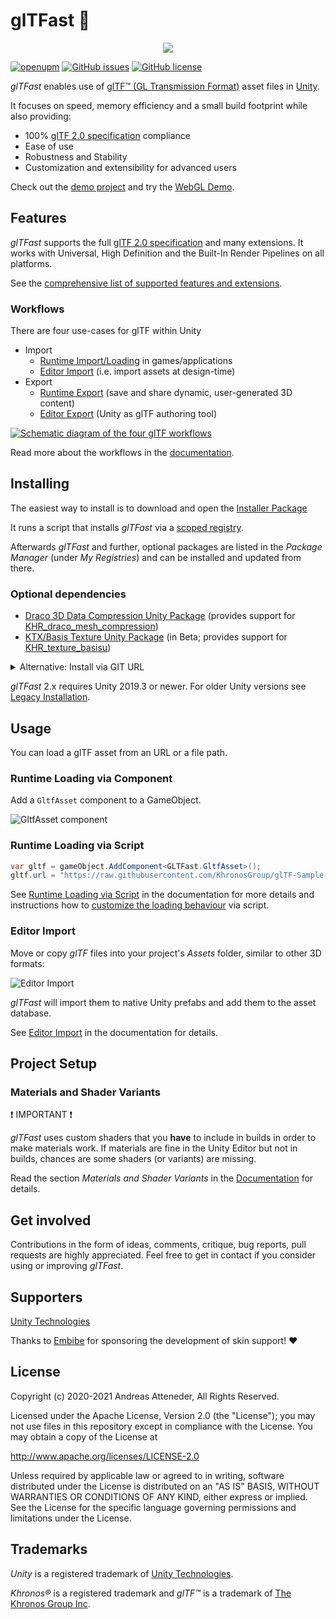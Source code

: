 # glTFast 🚀

<p align="center">
<img src="./Documentation~/img/unity-gltf-logos.png" />
</p>

[![openupm](https://img.shields.io/npm/v/com.atteneder.gltfast?label=openupm&registry_uri=https://package.openupm.com)](https://openupm.com/packages/com.atteneder.gltfast/)
[![GitHub issues](https://img.shields.io/github/issues/atteneder/glTFast)](https://github.com/atteneder/glTFast/issues)
[![GitHub license](https://img.shields.io/github/license/atteneder/glTFast)](https://github.com/atteneder/glTFast/blob/main/LICENSE.md)

*glTFast* enables use of [glTF™ (GL Transmission Format)][gltf] asset files in [Unity][unity].

It focuses on speed, memory efficiency and a small build footprint while also providing:

- 100% [glTF 2.0 specification][gltf-spec] compliance
- Ease of use
- Robustness and Stability
- Customization and extensibility for advanced users

Check out the [demo project](https://github.com/atteneder/glTFastDemo) and try the [WebGL Demo][gltfast-web-demo].

## Features

*glTFast* supports the full [glTF 2.0 specification][gltf-spec] and many extensions. It works with Universal, High Definition and the Built-In Render Pipelines on all platforms.

See the [comprehensive list of supported features and extensions](./Documentation~/features.md).

### Workflows

There are four use-cases for glTF within Unity

- Import
  - [Runtime Import/Loading](./Documentation~/glTFast.md#runtime-importloading) in games/applications
  - [Editor Import](./Documentation~/glTFast.md#editor-import-design-time) (i.e. import assets at design-time)
- Export
  - [Runtime Export](./Documentation~/glTFast.md#runtime-export) (save and share dynamic, user-generated 3D content)
  - [Editor Export](./Documentation~/glTFast.md#editor-export) (Unity as glTF authoring tool)

[![Schematic diagram of the four glTF workflows](./Documentation~/img/Unity-glTF-workflows.png "The four glTF workflows")][workflows]

Read more about the workflows in the [documentation][workflows].

## Installing

The easiest way to install is to download and open the [Installer Package](https://package-installer.glitch.me/v1/installer/OpenUPM/com.atteneder.gltfast?registry=https%3A%2F%2Fpackage.openupm.com&scope=com.atteneder)

It runs a script that installs *glTFast* via a [scoped registry](https://docs.unity3d.com/Manual/upm-scoped.html).

Afterwards *glTFast* and further, optional packages are listed in the *Package Manager* (under *My Registries*) and can be installed and updated from there.

### Optional dependencies

- [Draco 3D Data Compression Unity Package](https://github.com/atteneder/DracoUnity) (provides support for [KHR_draco_mesh_compression](https://github.com/KhronosGroup/glTF/tree/master/extensions/2.0/Khronos/KHR_draco_mesh_compression))
- [KTX/Basis Texture Unity Package](https://github.com/atteneder/KtxUnity) (in Beta; provides support for [KHR_texture_basisu](https://github.com/KhronosGroup/glTF/tree/master/extensions/2.0/Khronos/KHR_texture_basisu))

<details><summary>Alternative: Install via GIT URL</summary>

Add *glTFast* via Unity's Package Manager ( Window -> Package Manager ). Click the ➕ on the top left and choose *Add package from GIT URL*.

![Package Manager -> + -> Add Package from git URL][upm_install]

Enter the following URL:

`https://github.com/atteneder/glTFast.git`

To add support for Draco mesh compression, repeat the last step and also add the DracoUnity packages using this URL:

`https://gitlab.com/atteneder/DracoUnity.git`

> Note: You have to have a GIT LFS client (large file support) installed on your system. Otherwise you will get an error that the native library file (dll on Windows) is corrupt!

</details>

*glTFast* 2.x requires Unity 2019.3 or newer. For older Unity versions see [Legacy Installation](./Documentation~/gltfast-1.md).

## Usage

You can load a glTF asset from an URL or a file path.

### Runtime Loading via Component

Add a `GltfAsset` component to a GameObject.

![GltfAsset component][gltfasset_component]

### Runtime Loading via Script

```C#
var gltf = gameObject.AddComponent<GLTFast.GltfAsset>();
gltf.url = "https://raw.githubusercontent.com/KhronosGroup/glTF-Sample-Models/master/2.0/Duck/glTF/Duck.gltf";
```

See [Runtime Loading via Script](./Documentation~/glTFast.md#runtime-loading-via-script) in the documentation for more details and instructions how to [customize the loading behaviour](./Documentation~/glTFast.md#customize-loading-behavior) via script.

### Editor Import

Move or copy *glTF* files into your project's *Assets* folder, similar to other 3D formats:

![Editor Import][import-gif]

*glTFast* will import them to native Unity prefabs and add them to the asset database.

See [Editor Import](./Documentation~/glTFast.md#editor-import) in the documentation for details.

## Project Setup

### Materials and Shader Variants

❗ IMPORTANT ❗

*glTFast* uses custom shaders that you **have** to include in builds in order to make materials work. If materials are fine in the Unity Editor but not in builds, chances are some shaders (or variants) are missing.

Read the section *Materials and Shader Variants* in the [Documentation](./Documentation~/glTFast.md#materials-and-shader-variants) for details.

## Get involved

Contributions in the form of ideas, comments, critique, bug reports, pull requests are highly appreciated. Feel free to get in contact if you consider using or improving *glTFast*.

## Supporters

[Unity Technologies][unity]

Thanks to [Embibe][embibe] for sponsoring the development of skin support! ❤️

## License

Copyright (c) 2020-2021 Andreas Atteneder, All Rights Reserved.

Licensed under the Apache License, Version 2.0 (the "License");
you may not use files in this repository except in compliance with the License.
You may obtain a copy of the License at

   <http://www.apache.org/licenses/LICENSE-2.0>

Unless required by applicable law or agreed to in writing, software
distributed under the License is distributed on an "AS IS" BASIS,
WITHOUT WARRANTIES OR CONDITIONS OF ANY KIND, either express or implied.
See the License for the specific language governing permissions and
limitations under the License.

## Trademarks

*Unity* is a registered trademark of [Unity Technologies][unity].

*Khronos®* is a registered trademark and *glTF™* is a trademark of [The Khronos Group Inc][khronos].

[unity]: https://unity.com
[gltf]: https://www.khronos.org/gltf
[gltf-spec]: https://www.khronos.org/registry/glTF/specs/2.0/glTF-2.0.html
[gltfast-web-demo]: https://gltf.pixel.engineer
[khronos]: https://www.khronos.org
[embibe]: https://www.embibe.com
[gltfasset_component]: ./Documentation~/img/gltfasset_component.png  "Inspector showing a GltfAsset component added to a GameObject"
[import-gif]: ./Documentation~/img/import.gif  "Video showing glTF files being copied into the Assets folder and imported"
[upm_install]: ./Documentation~/img/upm_install.png  "Unity Package Manager add menu"
[workflows]: ./Documentation~/glTFast.md#workflows